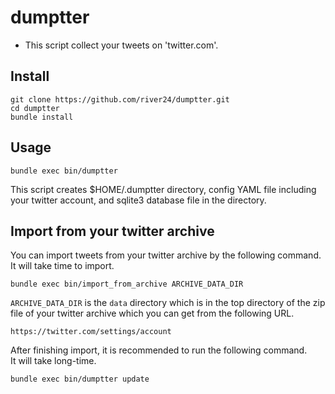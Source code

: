 # dumptter

- This script collect your tweets on 'twitter.com'.

## Install

	git clone https://github.com/river24/dumptter.git
	cd dumptter
	bundle install

## Usage

	bundle exec bin/dumptter

This script creates $HOME/.dumptter directory, config YAML file including your twitter account, and sqlite3 database file in the directory.

## Import from your twitter archive

You can import tweets from your twitter archive by the following command.  
It will take time to import.

	bundle exec bin/import_from_archive ARCHIVE_DATA_DIR

`ARCHIVE_DATA_DIR` is the `data` directory which is in the top directory of the zip file of your twitter archive which you can get from the following URL.

	https://twitter.com/settings/account

After finishing import, it is recommended to run the following command.  
It will take long-time.

	bundle exec bin/dumptter update

